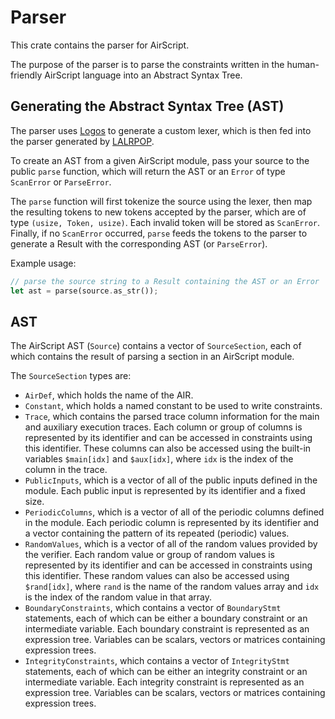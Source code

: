# Parser

This crate contains the parser for AirScript.

The purpose of the parser is to parse the constraints written in the human-friendly AirScript language into an Abstract Syntax Tree.

## Generating the Abstract Syntax Tree (AST)

The parser uses [Logos](https://github.com/maciejhirsz/logos/) to generate a custom lexer, which is then fed into the parser generated by [LALRPOP](https://github.com/lalrpop/lalrpop/).

To create an AST from a given AirScript module, pass your source to the public `parse` function, which will return the AST or an `Error` of type `ScanError` or `ParseError`.

The `parse` function will first tokenize the source using the lexer, then map the resulting tokens to new tokens accepted by the parser, which are of type `(usize, Token, usize)`. Each invalid token will be stored as `ScanError`. Finally, if no `ScanError` occurred, `parse` feeds the tokens to the parser to generate a Result with the corresponding AST (or `ParseError`).

Example usage:

```Rust
// parse the source string to a Result containing the AST or an Error
let ast = parse(source.as_str());
```

## AST

The AirScript AST (`Source`) contains a vector of `SourceSection`, each of which contains the result of parsing a section in an AirScript module.

The `SourceSection` types are:

- `AirDef`, which holds the name of the AIR.
- `Constant`, which holds a named constant to be used to write constraints.
- `Trace`, which contains the parsed trace column information for the main and auxiliary execution traces. Each column or group of columns is represented by its identifier and can be accessed in constraints using this identifier. These columns can also be accessed using the built-in variables `$main[idx]` and `$aux[idx]`, where `idx` is the index of the column in the trace.
- `PublicInputs`, which is a vector of all of the public inputs defined in the module. Each public input is represented by its identifier and a fixed size.
- `PeriodicColumns`, which is a vector of all of the periodic columns defined in the module. Each periodic column is represented by its identifier and a vector containing the pattern of its repeated (periodic) values.
- `RandomValues`, which is a vector of all of the random values provided by the verifier. Each random value or group of random values is represented by its identifier and can be accessed in constraints using this identifier. These random values can also be accessed using `$rand[idx]`, where `rand` is the name of the random values array and `idx` is the index of the random value in that array.
- `BoundaryConstraints`, which contains a vector of `BoundaryStmt` statements, each of which can be either a boundary constraint or an intermediate variable. Each boundary constraint is represented as an expression tree. Variables can be scalars, vectors or matrices containing expression trees.
- `IntegrityConstraints`, which contains a vector of `IntegrityStmt` statements, each of which can be either an integrity constraint or an intermediate variable. Each integrity constraint is represented as an expression tree. Variables can be scalars, vectors or matrices containing expression trees.